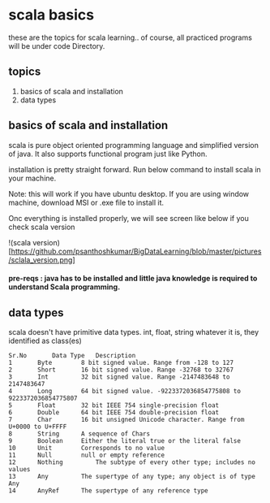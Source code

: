 # scala basics

these are the topics for scala learning.. of course, all practiced programs will be under code Directory.

## topics

1. basics of scala and installation
2. data types



## basics of scala and installation

scala is pure object oriented programming language and simplified version of java. It also supports functional program just like Python.

installation is pretty straight forward. Run below command to install scala in your machine. 

Note: this will work if you have ubuntu desktop. If you are using window machine, download MSI or .exe file to install it. 

Onc everything is installed properly, we will see screen like below if you check scala version

!(scala version)[https://github.com/psanthoshkumar/BigDataLearning/blob/master/pictures/sclala_version.png]

#### pre-reqs : java has to be installed and little java knowledge is required to understand Scala programming. 


## data types

scala doesn't have primitive data types. int, float, string whatever it is, they identified as class(es)

	Sr.No 		Data Type 	Description
	1		Byte		8 bit signed value. Range from -128 to 127
	2		Short		16 bit signed value. Range -32768 to 32767
	3		Int 		32 bit signed value. Range -2147483648 to 2147483647
	4		Long 		64 bit signed value. -9223372036854775808 to 9223372036854775807
	5		Float 		32 bit IEEE 754 single-precision float
	6		Double 		64 bit IEEE 754 double-precision float
	7		Char 		16 bit unsigned Unicode character. Range from U+0000 to U+FFFF
	8		String 		A sequence of Chars
	9		Boolean		Either the literal true or the literal false
	10		Unit 		Corresponds to no value
	11		Null		null or empty reference
	12		Nothing 		The subtype of every other type; includes no values
	13		Any 		The supertype of any type; any object is of type Any
	14		AnyRef 		The supertype of any reference type



